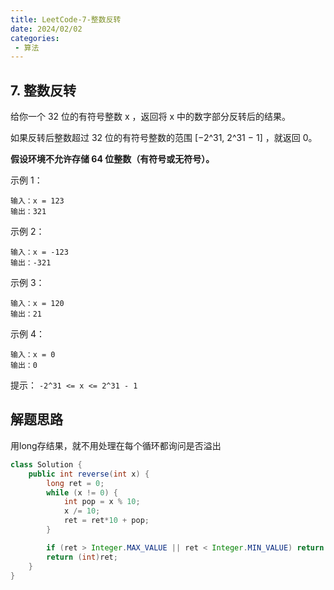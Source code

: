 ```yaml
---
title: LeetCode-7-整数反转
date: 2024/02/02
categories:
 - 算法
---
```

## 7. 整数反转
给你一个 32 位的有符号整数 x ，返回将 x 中的数字部分反转后的结果。

如果反转后整数超过 32 位的有符号整数的范围 [−2^31,  2^31 − 1] ，就返回 0。

<b>假设环境不允许存储 64 位整数（有符号或无符号）。</b>

示例 1：
```
输入：x = 123
输出：321
```
示例 2：
```
输入：x = -123
输出：-321
```
示例 3：
```
输入：x = 120
输出：21
```
示例 4：
```
输入：x = 0
输出：0
```

提示：
`-2^31 <= x <= 2^31 - 1`

## 解题思路

用long存结果，就不用处理在每个循环都询问是否溢出
```java
class Solution {
    public int reverse(int x) {
        long ret = 0;
        while (x != 0) {
            int pop = x % 10;
            x /= 10;
            ret = ret*10 + pop;
        }

        if (ret > Integer.MAX_VALUE || ret < Integer.MIN_VALUE) return 0;
        return (int)ret;
    }
}
```
